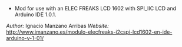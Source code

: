 - Mod for use with an ELEC FREAKS LCD 1602 with SPI_IIC LCD and Arduino IDE 1.0.1.

*Author:* Ignacio Manzano Arribas
*Website:* http://www.imanzano.es/modulo-elecfreaks-i2cspi-lcd1602-en-ide-arduino-v-1-01/